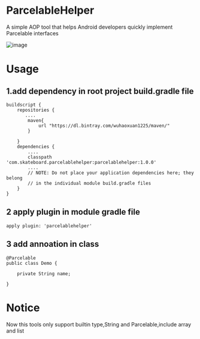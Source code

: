 # ParcelableHelper
A simple AOP tool that helps Android developers quickly implement Parcelable interfaces

![image](https://github.com/skateboard1991/ParcelableHelper/blob/master/icon.jpeg)

# Usage
## 1.add dependency in root project build.gradle file
```
buildscript {
    repositories {
       ....
        maven{
            url "https://dl.bintray.com/wuhaoxuan1225/maven/"
        }
        
    }
    dependencies {
        ....
        classpath 'com.skateboard.parcelablehelper:parcelablehelper:1.0.0'
        ....
        // NOTE: Do not place your application dependencies here; they belong
        // in the individual module build.gradle files
    }
}
```
## 2 apply plugin in module gradle file
```
apply plugin: 'parcelablehelper'
```

## 3 add annoation in class

```
@Parcelable
public class Demo {

    private String name;

}

```

# Notice
Now this tools only support builtin type,String and Parcelable,include array and list
